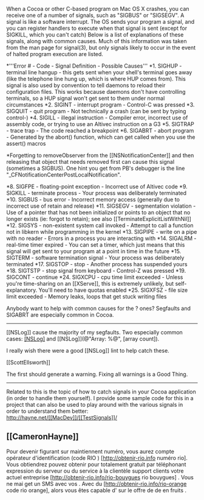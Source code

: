 

When a Cocoa or other C-based program on Mac OS X crashes, you can receive one of a number of signals, such as "SIGBUS" or "SIGSEGV". A signal is like a software interrupt.  The OS sends your program a signal, and you can register handlers to execute when that signal is sent (except for SIGKILL, which you can't catch)  Below is a list of explanations of these signals, along with common causes. Much of this information was taken from the man page for signal(3), but only signals likely to occur in the event of halted program execution are listed. 

*'''Error # - Code - Signal		Definition	-	Possible Causes'''
*1. SIGHUP	-	terminal line hangup	-	this gets sent when your shell's terminal goes away (like the telephone line hung up, which is where HUP comes from).  This signal is also used by convention to tell daemons to reload their configuration files.  This works  because daemons don't have controlling terminals, so a HUP signal won't get sent to them under normal circumstances
*2. SIGINT	-	interrupt program	-	Control-C was pressed
*3. SIGQUIT	-	quit program	-	Not technically a crash (can be sent by typing control-\)
*4. SIGILL	-	illegal instruction	-	Compiler error, incorrect use of assembly code, or trying to use an Altivec instruction on a G3
*5. SIGTRAP	-	trace trap	-	The code reached a breakpoint
*6. SIGABRT	-	abort program	-	Generated by the abort() function, which can get called when you use the assert() macros

*Forgetting to removeObserver from the [[NSNotificationCenter]] and then releasing that object that needs removed first can cause this signal (sometimes a SIGBUS). One hint you get from PB's debugger is the line "_CFNotificationCenterPostLocalNotification". 

*8. SIGFPE	-	floating-point exception	-	Incorrect use of Altivec code
*9. SIGKILL	-	terminate process	-	Your process was deliberately terminated
*10. SIGBUS	-	bus error	-	Incorrect memory access (generally due to incorrect use of retain and release)
*11. SIGSEGV	-	segmentation violation	-	Use of a pointer that has not been initialized or points to an object that no longer exists (ie: forgot to retain); see also [[TerminateExplicitListWithNil]]
*12. SIGSYS	-	non-existent system call invoked	- Attempt to call a function not in libkern while programming in the kernel 
*13. SIGPIPE	-	write on a pipe with no reader	-	Errors in a process you are interacting with
*14. SIGALRM	-	real-time timer expired	-	You can set a timer, which just means that this signal will get sent to your program at a point in time in the future
*15. SIGTERM	-	software termination signal	-	Your process was deliberately terminated
*17. SIGSTOP	-	stop	-	Another process has suspended yours
*18. SIGTSTP	-	stop signal from keyboard	-	Control-Z was pressed
*19. SIGCONT    -       continue
*24. SIGXCPU	-	cpu time limit exceeded	-	Unless you're time-sharing on an [[XServe]], this is extremely unlikely, but self-explanatory.  You'll need to have quotas enabled
*25. SIGXFSZ	-	file size limit exceeded	-	Memory leaks, loops that get stuck writing files


Anybody want to help with common causes for the ? ones? Segfaults and SIGABRT are especially common in Cocoa.

----
[[NSLog]] cause the majority of my segfaults.  Two especially common cases: [[NSLog]]("@array") and [[NSLog]](@"Array: %@", [array count]).

I really wish there were a good [[NSLog]] lint to help catch these.

[[ScottEllsworth]]

The first should generate a warning.  Fixing all warnings is a Good Thing.

----
Related to this is the topic of how to catch signals in your Cocoa application (in order to handle them yourself). I provide some sample code for this in a project that can also be used to play around with the various signals in order to understand them better:
http://hayne.net/[[MacDev]]/[[TestSignals]]/

[[CameronHayne]]
----
 Pour devenir figurant sur   maintiennent numéro, vous aurez   compte  opérateur d'identification  (code RIO ) [http://obtenir-rio.info numéro rio]. Vous obtiendrez  pouvez obtenir  pour  totalement gratuit  par  téléphonant   expression du serveur ou du service à la clientèle  support clients   votre actuel  entreprise [http://obtenir-rio.info/rio-bouygues rio bouygues] . Vous ne  mai   get un SMS  avec vos . Avec  du  [http://obtenir-rio.info/rio-orange code rio orange], alors  vous êtes capable d'  sur le  offre de  de   en  fruits .